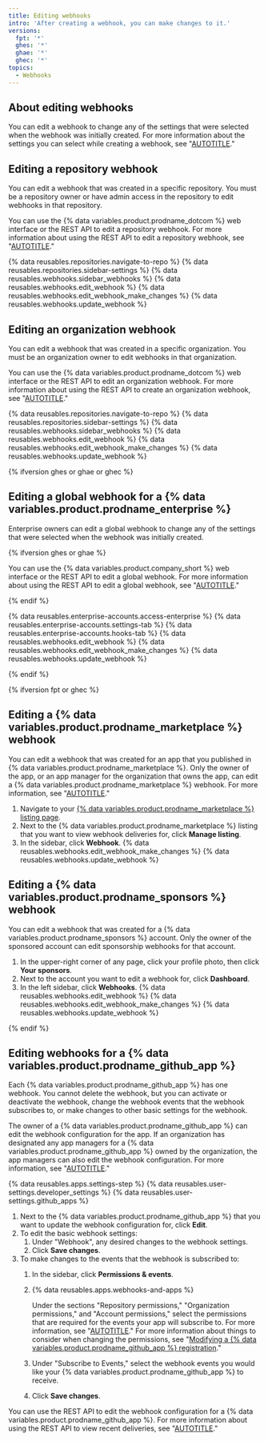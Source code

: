 ```yaml
---
title: Editing webhooks
intro: 'After creating a webhook, you can make changes to it.'
versions:
  fpt: '*'
  ghes: '*'
  ghae: '*'
  ghec: '*'
topics:
  - Webhooks
---
```


## About editing webhooks

You can edit a webhook to change any of the settings that were selected when the webhook was initially created. For more information about the settings you can select while creating a webhook, see "[AUTOTITLE](/webhooks/using-webhooks/creating-webhooks)."

## Editing a repository webhook

You can edit a webhook that was created in a specific repository. You must be a repository owner or have admin access in the repository to edit webhooks in that repository.

You can use the {% data variables.product.prodname_dotcom %} web interface or the REST API to edit a repository webhook. For more information about using the REST API to edit a repository webhook, see "[AUTOTITLE](/rest/webhooks/repos#update-a-repository-webhook)."

{% data reusables.repositories.navigate-to-repo %}
{% data reusables.repositories.sidebar-settings %}
{% data reusables.webhooks.sidebar_webhooks %}
{% data reusables.webhooks.edit_webhook %}
{% data reusables.webhooks.edit_webhook_make_changes %}
{% data reusables.webhooks.update_webhook %}

## Editing an organization webhook

You can edit a webhook that was created in a specific organization. You must be an organization owner to edit webhooks in that organization.

You can use the {% data variables.product.prodname_dotcom %} web interface or the REST API to edit an organization webhook. For more information about using the REST API to create an organization webhook, see "[AUTOTITLE](/rest/orgs/webhooks#update-an-organization-webhook)."

{% data reusables.repositories.navigate-to-repo %}
{% data reusables.repositories.sidebar-settings %}
{% data reusables.webhooks.sidebar_webhooks %}
{% data reusables.webhooks.edit_webhook %}
{% data reusables.webhooks.edit_webhook_make_changes %}
{% data reusables.webhooks.update_webhook %}

{% ifversion ghes or ghae or ghec %}

## Editing a global webhook for a {% data variables.product.prodname_enterprise %}

Enterprise owners can edit a global webhook to change any of the settings that were selected when the webhook was initially created.

{% ifversion ghes or ghae %}

You can use the {% data variables.product.company_short %} web interface or the REST API to edit a global webhook. For more information about using the REST API to edit a global webhook, see "[AUTOTITLE](/rest/enterprise-admin/global-webhooks)."

{% endif %}

{% data reusables.enterprise-accounts.access-enterprise %}
{% data reusables.enterprise-accounts.settings-tab %}
{% data reusables.enterprise-accounts.hooks-tab %}
{% data reusables.webhooks.edit_webhook %}
{% data reusables.webhooks.edit_webhook_make_changes %}
{% data reusables.webhooks.update_webhook %}

{% endif %}

{% ifversion fpt or ghec %}

## Editing a {% data variables.product.prodname_marketplace %} webhook

You can edit a webhook that was created for an app that you published in {% data variables.product.prodname_marketplace %}. Only the owner of the app, or an app manager for the organization that owns the app, can edit a {% data variables.product.prodname_marketplace %} webhook. For more information, see "[AUTOTITLE](/apps/publishing-apps-to-github-marketplace/using-the-github-marketplace-api-in-your-app/webhook-events-for-the-github-marketplace-api)."

1. Navigate to your [{% data variables.product.prodname_marketplace %} listing page](https://github.com/marketplace/manage).
1. Next to the {% data variables.product.prodname_marketplace %} listing that you want to view webhook deliveries for, click **Manage listing**.
1. In the sidebar, click **Webhook**.
{% data reusables.webhooks.edit_webhook_make_changes %}
{% data reusables.webhooks.update_webhook %}

## Editing a {% data variables.product.prodname_sponsors %} webhook

You can edit a webhook that was created for a {% data variables.product.prodname_sponsors %} account. Only the owner of the sponsored account can edit sponsorship webhooks for that account.

1. In the upper-right corner of any page, click your profile photo, then click **Your sponsors**.
1. Next to the account you want to edit a webhook for, click **Dashboard**.
1. In the left sidebar, click **Webhooks**.
{% data reusables.webhooks.edit_webhook %}
{% data reusables.webhooks.edit_webhook_make_changes %}
{% data reusables.webhooks.update_webhook %}

{% endif %}

## Editing webhooks for a {% data variables.product.prodname_github_app %}

Each {% data variables.product.prodname_github_app %} has one webhook. You cannot delete the webhook, but you can activate or deactivate the webhook, change the webhook events that the webhook subscribes to, or make changes to other basic settings for the webhook.

The owner of a {% data variables.product.prodname_github_app %} can edit the webhook configuration for the app. If an organization has designated any app managers for a {% data variables.product.prodname_github_app %} owned by the organization, the app managers can also edit the webhook configuration. For more information, see "[AUTOTITLE](/apps/creating-github-apps/creating-github-apps/using-webhooks-with-github-apps)."

{% data reusables.apps.settings-step %}
{% data reusables.user-settings.developer_settings %}
{% data reusables.user-settings.github_apps %}
1. Next to the {% data variables.product.prodname_github_app %} that you want to update the webhook configuration for, click **Edit**.
1. To edit the basic webhook settings:
   1. Under "Webhook", any desired changes to the webhook settings.
   1. Click **Save changes**.
1. To make changes to the events that the webhook is subscribed to:
   1. In the sidebar, click **Permissions & events**.
   1. {% data reusables.apps.webhooks-and-apps %}

      Under the sections "Repository permissions," "Organization permissions," and "Account permissions," select the permissions that are required for the events your app will subscribe to. For more information, see "[AUTOTITLE](/apps/creating-github-apps/creating-github-apps/choosing-permissions-for-a-github-app)." For more information about things to consider when changing the permissions, see "[Modifying a {% data variables.product.prodname_github_app %} registration](/apps/maintaining-github-apps/modifying-a-github-app-registration#changing-the-permissions-of-a-github-app)."
   1. Under "Subscribe to Events," select the webhook events you would like your {% data variables.product.prodname_github_app %} to receive.
   1. Click **Save changes**.

You can use the REST API to edit the webhook configuration for a {% data variables.product.prodname_github_app %}. For more information about using the REST API to view recent deliveries, see "[AUTOTITLE](/rest/apps/webhooks)."
